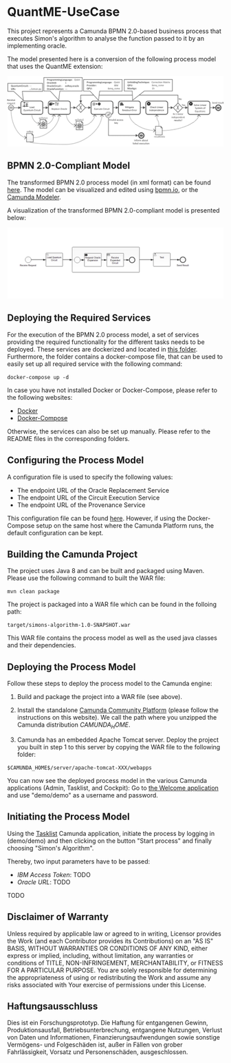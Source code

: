 # QuantME-UseCase
This project represents a Camunda BPMN 2.0-based business process that executes Simon's algorithm to analyse the function passed to it by an implementing oracle.

The model presented here is a conversion of the following process model that uses the QuantME extension:

![Business process model that uses the QuantME extension](docs/simons-algorithm-quantme.png)

## BPMN 2.0-Compliant Model
The transformed BPMN 2.0 process model (in xml format) can be found [here](process-model/src/main/resources/simons-algorithm.bpmn).
The model can be visualized and edited using [bpmn.io](https://demo.bpmn.io/), or the [Camunda Modeler](https://camunda.com/download/).

A visualization of the transformed BPMN 2.0-compliant model is presented below:

![Transformed business process model](process-model/src/main/resources/simons-algorithm.png)

## Deploying the Required Services

For the execution of the BPMN 2.0 process model, a set of services providing the required functionality for the different tasks needs to be deployed. These services are dockerized and located in [this folder](/services). Furthermore, the folder contains a docker-compose file, that can be used to easily set up all required service with the following command:

```
docker-compose up -d
```

In case you have not installed Docker or Docker-Compose, please refer to the following websites:
- [Docker](https://docs.docker.com/get-docker/)
- [Docker-Compose](https://docs.docker.com/compose/)

Otherwise, the services can also be set up manually. Please refer to the README files in the corresponding folders.

## Configuring the Process Model

A configuration file is used to specify the following values:

- The endpoint URL of the Oracle Replacement Service
- The endpoint URL of the Circuit Execution Service
- The endpoint URL of the Provenance Service

This configuration file can be found [here](process-model/src/main/resources/config.properties). However, if using the Docker-Compose setup on the same host where the Camunda Platform runs, the default configuration can be kept.

## Building the Camunda Project

The project uses Java 8 and can be built and packaged using Maven. Please use the following command to built the WAR file:

```
mvn clean package
```

The project is packaged into a WAR file which can be found in the folloing path:

```
target/simons-algorithm-1.0-SNAPSHOT.war
```

This WAR file contains the process model as well as the used java classes and their dependencies.

## Deploying the Process Model

Follow these steps to deploy the process model to the Camunda engine:

1. Build and package the project into a WAR file (see above).

2. Install the standalone [Camunda Community Platform](https://camunda.com/download/) (please follow the instructions on this website).
We call the path where you unzipped the Camunda distribution _$CAMUNDA_HOME$_.

3. Camunda has an embedded Apache Tomcat server. Deploy the project you built in step 1 to this server by copying the WAR file
to the following folder:

```
$CAMUNDA_HOME$/server/apache-tomcat-XXX/webapps
```

You can now see the deployed process model in the various Camunda applications (Admin, Tasklist, and Cockpit): 
Go to [the Welcome application](http://localhost:8080/camunda/) and use "demo/demo" as a username and password. 

## Initiating the Process Model

Using the [Tasklist](http://localhost:8080/camunda/app/tasklist/default/#/login) Camunda application, initiate the process 
by logging in (demo/demo) and then clicking on the button "Start process" and finally choosing "Simon's Algorithm".

Thereby, two input parameters have to be passed:

- *IBM Access Token*: TODO
- *Oracle URL*: TODO

TODO

## Disclaimer of Warranty

Unless required by applicable law or agreed to in writing, Licensor provides the Work (and each Contributor provides its Contributions) on an "AS IS" BASIS, WITHOUT WARRANTIES OR CONDITIONS OF ANY KIND, either express or implied, including, without limitation, any warranties or conditions of TITLE, NON-INFRINGEMENT, MERCHANTABILITY, or FITNESS FOR A PARTICULAR PURPOSE.
You are solely responsible for determining the appropriateness of using or redistributing the Work and assume any risks associated with Your exercise of permissions under this License.

## Haftungsausschluss

Dies ist ein Forschungsprototyp.
Die Haftung für entgangenen Gewinn, Produktionsausfall, Betriebsunterbrechung, entgangene Nutzungen, Verlust von Daten und Informationen, Finanzierungsaufwendungen sowie sonstige Vermögens- und Folgeschäden ist, außer in Fällen von grober Fahrlässigkeit, Vorsatz und Personenschäden, ausgeschlossen.
